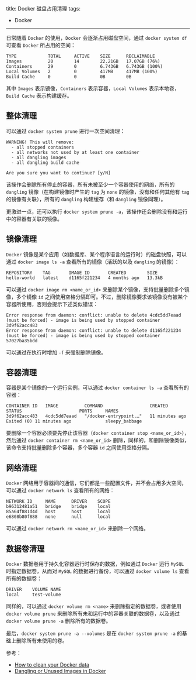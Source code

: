title: Docker 磁盘占用清理
tags:
- Docker
---

日常随着 `Docker` 的使用，`Docker` 会逐渐占用磁盘空间，通过 `docker system df` 可查看 `Docker` 所占用的空间：

```
TYPE            TOTAL     ACTIVE    SIZE      RECLAIMABLE
Images          20        14        22.21GB   17.07GB (76%)
Containers      29        0         6.743GB   6.743GB (100%)
Local Volumes   2         0         417MB     417MB (100%)
Build Cache     0         0         0B        0B
```

其中 `Images` 表示镜像，`Containers` 表示容器，`Local Volumes` 表示本地卷，`Build Cache` 表示构建缓存。

## 整体清理
可以通过 `docker system prune` 进行一次空间清理：

```
WARNING! This will remove:
  - all stopped containers
  - all networks not used by at least one container
  - all dangling images
  - all dangling build cache

Are you sure you want to continue? [y/N]
```

该操作会删除所有停止的容器，所有未被至少一个容器使用的网络，所有的 `dangling` 镜像（在构建镜像时产生的 `tag` 为 `none` 的镜像，没有和任何其他有 `tag` 的镜像有关联），所有的 `dangling` 构建缓存（和 `dangling` 镜像同理）。

更激进一点，还可以执行 `docker system prune -a`，该操作还会删除没有和运行中的容器有关联的镜像。

## 镜像清理
`Docker` 镜像是某个应用（如数据库、某个程序语言的运行时）的磁盘快照，可以通过 `docker image ls -a` 查看所有的镜像（活跃的以及 `dangling` 的镜像）：

```
REPOSITORY    TAG       IMAGE ID       CREATED        SIZE
hello-world   latest    d1165f221234   4 months ago   13.3kB
```

可以通过 `docker image rm <name_or_id>` 来删除某个镜像，支持批量删除多个镜像，多个镜像 `id` 之间使用空格分隔即可。不过，删除镜像要求该镜像没有被某个容器所使用，否则会提示下述类似错误：

```
Error response from daemon: conflict: unable to delete 4cdc5dd7eaad (must be forced) - image is being used by stopped container 3d9f62acc483
Error response from daemon: conflict: unable to delete d1165f221234 (must be forced) - image is being used by stopped container 57027ba35bdd
```

可以通过在执行时增加 `-f` 来强制删除镜像。

## 容器清理
容器是某个镜像的一个运行实例，可以通过 `docker container ls -a` 查看所有的容器：

```
CONTAINER ID   IMAGE          COMMAND                  CREATED          STATUS                      PORTS     NAMES
3d9f62acc483   4cdc5dd7eaad   "/docker-entrypoint.…"   11 minutes ago   Exited (0) 11 minutes ago             sleepy_babbage
```

要删除一个容器必须要先停止该容器（`docker container stop <name_or_id>`），然后通过 `docker container rm <name_or_id>` 删除，同样的，和删除镜像类似，该命令支持批量删除多个容器，多个容器 `id` 之间使用空格分隔。

## 网络清理
`Docker` 网络用于容器间的通信，它们都是一些配置文件，并不会占用多大空间，可以通过 `docker network ls` 查看所有的网络：

```
NETWORK ID     NAME      DRIVER    SCOPE
b96312481a51   bridge    bridge    local
85a64f881d4d   host      host      local
e6808b80f888   none      null      local
```

可以通过 `docker network rm <name_or_id>` 来删除一个网络。

## 数据卷清理
`Docker` 数据卷用于持久化容器运行时保存的数据，例如通过 `Docker` 运行 `MySQL` 时指定数据卷，从而对 `MySQL` 的数据进行备份，可以通过 `docker volume ls` 查看所有的数据卷：

```
DRIVER    VOLUME NAME
local     test-volume
```

同样的，可以通过 `docker volume rm <name>` 来删除指定的数据卷，或者使用 `docker volume prune` 来删除所有未和运行中的容器关联的数据卷，以及通过 `docker volume prune -a` 删除所有的数据卷。

最后，`docker system prune -a --volumes` 是在 `docker system prune -a` 的基础上删除所有未使用的卷。

参考：

- [How to clean your Docker data](https://dockerwebdev.com/tutorials/clean-up-docker/)
- [Dangling or Unused Images in Docker](https://jinnabalu.medium.com/docker-frequently-used-commands-on-images-b812d76a4b8e)
